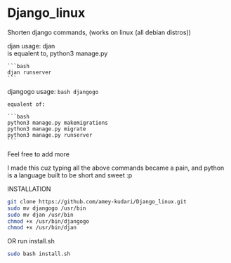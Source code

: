 # Django_linux
Shorten django commands, (works on linux (all debian distros))

djan
usage:
	djan <command>  
	is equalent to,
	python3 manage.py <command>

	```bash
	djan runserver
	```

djangogo
usage:
	```bash
	djangogo
	```

	equalent of:

	```bash
	python3 manage.py makemigrations
	python3 manage.py migrate
	python3 manage.py runserver
	```


Feel free to add more

I made this cuz typing all the above commands became a pain, and python is a language built to be short and sweet :p


INSTALLATION

```bash
git clone https://github.com/amey-kudari/Django_linux.git
sudo mv djangogo /usr/bin
sudo mv djan /usr/bin
chmod +x /usr/bin/djangogo
chmod +x /usr/bin/djan
```

OR run install.sh
```bash
sudo bash install.sh
```

